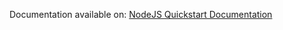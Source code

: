 Documentation available on: [NodeJS Quickstart Documentation](https://friendlyscore.com/documentation)
